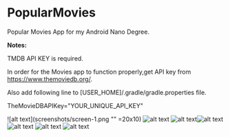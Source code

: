 # PopularMovies
Popular Movies App for my Android Nano Degree.

<b>Notes:</b>

TMDB API KEY is required.

In order for the Movies app to function properly,get API key from https://www.themoviedb.org/.

Also add following line to [USER_HOME]/.gradle/gradle.properties file.

TheMovieDBAPIKey="YOUR_UNIQUE_API_KEY"

![alt text](screenshots/screen-1.png "" =20x10) ![alt text](screenshots/screen-2.png "")
![alt text](screenshots/screen-3.png "")![alt text](screenshots/screen-4.png "")
![alt text](screenshots/screen-5.png "") ![alt text](screenshots/screen-6.png "")
![alt text](screenshots/screen-7.png "")
